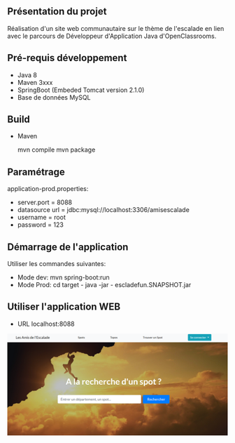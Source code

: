 

## Présentation du projet

Réalisation d'un site web communautaire sur le thème de l'escalade en lien avec le parcours de Développeur d'Application Java d'OpenClassrooms.


## Pré-requis développement

- Java 8
- Maven 3xxx
- SpringBoot (Embeded Tomcat version 2.1.0)
- Base de données MySQL 

## Build

- Maven

	mvn compile
	mvn package

## Paramétrage

application-prod.properties:
- server.port = 8088
- datasource url = jdbc:mysql://localhost:3306/amisescalade
- username = root
- password = 123

## Démarrage de l'application

Utiliser les commandes suivantes:

- Mode dev:
		mvn spring-boot:run
- Mode Prod:
		cd target - java -jar - escladefun.SNAPSHOT.jar

## Utiliser l'application WEB

- URL localhost:8088

![Page d'accueil Escalade](https://github.com/LaetitiaPa/escaladeOpenclassrooms/blob/master/doc/home-escalade.png)

